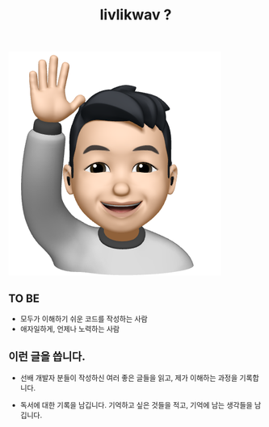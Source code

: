﻿---
title: "livlikwav ?"
permalink: /about/
layout: single
---

![hello_mimoticon_img](/assets/images/bio_hello.png)

## TO BE
- 모두가 이해하기 쉬운 코드를 작성하는 사람
- 애자일하게, 언제나 노력하는 사람

## 이런 글을 씁니다.
- 선배 개발자 분들이 작성하신 
  여러 좋은 글들을 읽고,
  제가 이해하는 과정을 기록합니다.

- 독서에 대한 기록을 남깁니다.
  기억하고 싶은 것들을 적고,
  기억에 남는 생각들을 남깁니다.